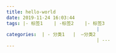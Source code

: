 ```yaml
---
title: hello-world
date: 2019-11-24 16:03:44
tags: |- 标签1    | -标签2    |- 标签3
                                 |
categories:  | - 分类1   |  —分类2
                                 | --- 
---
```

